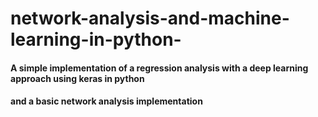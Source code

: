 # network-analysis-and-machine-learning-in-python-
#### A simple implementation of a regression analysis with a deep learning approach using keras in python
#### and a basic network analysis implementation
